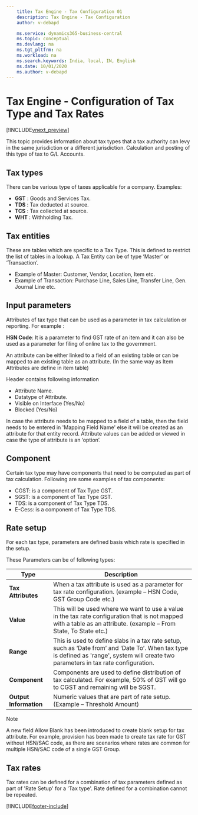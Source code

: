 ```yaml
---
    title: Tax Engine - Tax Configuration 01
    description: Tax Engine - Tax Configuration
    author: v-debapd

    ms.service: dynamics365-business-central
    ms.topic: conceptual
    ms.devlang: na
    ms.tgt_pltfrm: na
    ms.workload: na
    ms.search.keywords: India, local, IN, English
    ms.date: 10/01/2020
    ms.author: v-debapd
---
```

# Tax Engine - Configuration of Tax Type and Tax Rates

[!INCLUDE[vnext_preview](../../includes/vnext_preview.md)]

This topic provides information about tax types that a tax authority can levy in the same jurisdiction or a different jurisdiction. Calculation and posting of this type of tax to G/L Accounts.

## Tax types

There can be various type of taxes applicable for a company. Examples:

- **GST** : Goods and Services Tax.
- **TDS** : Tax deducted at source.
- **TCS** : Tax collected at source.
- **WHT** : Withholding Tax.


## Tax entities

These are tables which are specific to a Tax Type. This is defined to restrict the list of tables in a lookup. A Tax Entity can be of type ‘Master’ or ‘Transaction’.

- Example of Master: Customer, Vendor, Location, Item etc.
- Example of Transaction: Purchase Line, Sales Line, Transfer Line, Gen. Journal Line etc.


## Input parameters

Attributes of tax type that can be used as a parameter in tax calculation or reporting. For example :

**HSN Code**: It is a parameter to find GST rate of an item and it can also be used as a parameter for filing of online tax to the government.

An attribute can be either linked to a field of an existing table or can be mapped to an existing table as an attribute. (In the same way as Item Attributes are define in item table)

Header contains following information  

- Attribute Name.
- Datatype of Attribute.
- Visible on Interface (Yes/No) 
- Blocked (Yes/No)

In case the attribute needs to be mapped to a field of a table, then the field needs to be entered in 'Mapping Field Name' else it will be created as an attribute for that entity record. Attribute values can be added or viewed in case the type of attribute is an ‘option’.


## Component

Certain tax type may have components that need to be computed as part of tax calculation. Following are some examples of tax components:

- CGST: is a component of Tax Type GST.
- SGST: is a component of Tax Type GST.
- TDS: is a component of Tax Type TDS.
- E-Cess: is a component of Tax Type TDS.


## Rate setup
For each tax type, parameters are defined basis which rate is specified in the setup.

These Parameters can be of following types:

|Type  |Description  |
|---------|---------|
|**Tax Attributes**|When a tax attribute is used as a parameter for tax rate configuration. (example – HSN Code, GST Group Code etc.)|
|**Value**|This will be used where we want to use a value in the tax rate configuration that is not mapped with a table as an attribute. (example – From State, To State etc.)|
|**Range**|This is used to define slabs in a tax rate setup, such as ‘Date from’ and ‘Date To’. When tax type is defined as 'range', system will create two parameters in tax rate configuration.|
|**Component**|Components are used to define distribution of tax calculated. For example, 50% of GST will go to CGST and remaining will be SGST.|
|**Output Information**|Numeric values that are part of rate setup. (Example – Threshold Amount)|

> [!NOTE]
> A new field Allow Blank has been introduced to create blank setup for tax attribute. For example, provision has been made to create tax rate for GST without HSN/SAC code, as there are scenarios where rates are common for multiple HSN/SAC code of a single GST Group.


## Tax rates
Tax rates can be defined for a combination of tax parameters defined as part of 'Rate Setup' for a 'Tax type'. Rate defined for a combination cannot be repeated.





















[!INCLUDE[footer-include](../../includes/footer-banner.md)]